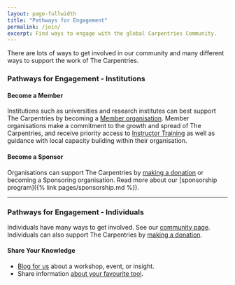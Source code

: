 ```yaml
---
layout: page-fullwidth
title: "Pathways for Engagement"
permalink: /join/
excerpt: Find ways to engage with the global Carpentries Community.
---
```


There are lots of ways to get involved in our community and many different ways to support the work of The Carpentries. 

### Pathways for Engagement - Institutions

#### Become a Member

Institutions such as universities and research institutes can best support 
The Carpentries by becoming a <a href="{% link pages/membership.html %}">Member organisation</a>. Member organisations make a commitment to the growth and spread of The Carpentries, and receive priority access to [Instructor Training](https://docs.carpentries.org/topic_folders/instructor_training/index.html) as well as guidance with local capacity building within their organisation. 

#### Become a Sponsor

Organisations can support The Carpentries by [making a donation]({{site.fundraising_link}}) or becoming a Sponsoring organisation. Read more about our [sponsorship program]({% link pages/sponsorship.md %}).
  
<hr>

### Pathways for Engagement - Individuals
  
Individuals have many ways to get involved. See our [community page]({{site.url}}/community/). Individuals can also support The Carpentries by [making a donation]({{site.fundraising_link}}).

#### Share Your Knowledge

- <a href="https://carpentries.typeform.com/to/BK55ld">Blog for us</a> about a workshop, event, or insight.
- Share information <a href="https://docs.google.com/forms/d/e/1FAIpQLSeiu5NzJsLxYueaQrNn_qKbaa5JR2Sz12CeCRyedKQxwb54Dw/viewform">about your favourite tool</a>.

  


